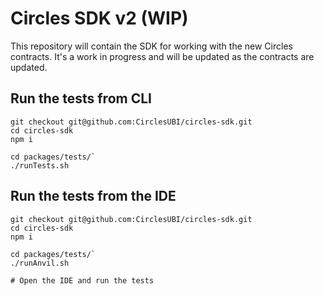 # Circles SDK v2 (WIP)
This repository will contain the SDK for working with the new Circles contracts.
It's a work in progress and will be updated as the contracts are updated.

## Run the tests from CLI
```
git checkout git@github.com:CirclesUBI/circles-sdk.git
cd circles-sdk
npm i

cd packages/tests/`
./runTests.sh
```

## Run the tests from the IDE
```
git checkout git@github.com:CirclesUBI/circles-sdk.git
cd circles-sdk
npm i

cd packages/tests/`
./runAnvil.sh

# Open the IDE and run the tests
```
